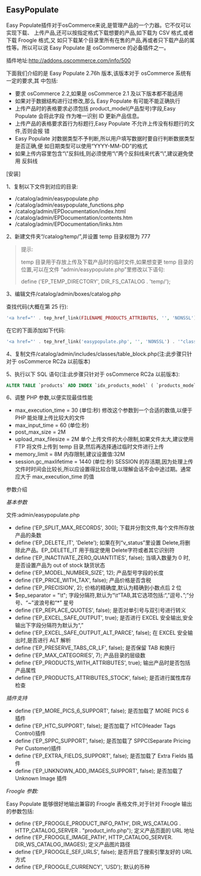 ## EasyPopulate

Easy Populate插件对于osCommerce来说,是管理产品的一个力器。它不仅可以实现下载、 上传产品,还可以按指定格式下载想要的产品,如下载为 CSV 格式,或者下载 Froogle 格式,又 如只下载某个目录里所有在售的产品,再或者只下载产品的属性等。所以可以说 Easy Populate 是 osCommerce 的必备插件之一。

插件地址:http://addons.oscommerce.com/info/500

下面我们介绍的是 Easy Populate 2.76h 版本,该版本对于 osCommerce 系统有一定的要求,其
中包括:

-  要求 osCommerce 2.2,如果是 osCommerce 2.1 及以下版本都不能适用
-  如果对于数据结构进行过修改,那么 Easy Populate 有可能不能正确执行
-  上传产品时的表格要求必须包括 product_model(产品型号)字段,Easy Populate 会将此字段 作为唯一识别 ID 更新产品信息。
-  上传产品的表格要求首行为标题行,Easy Populate 不允许上传没有标题行的文件,否则会报 错
-  Easy Populate 对数据类型不予判断,所以用户填写数据时要自行判断数据类型是否正确,便 如日期类型可以使用“YYYY-MM-DD”的格式
-  如果上传内容里包含“\”反斜线,则必须使用“\\”两个反斜线来代表“\”,建议避免使用 反斜线
 
[安装]

1、复制以下文件到对应的目录:

- /catalog/admin/easypopulate.php 
- /catalog/admin/easypopulate_functions.php 
- /catalog/admin/EPDocumentation/index.html 
- /catalog/admin/EPDocumentation/contents.htm 
- /catalog/admin/EPDocumentation/links.htm

2、新建文件夹“/catalog/temp/”,并设置 temp 目录权限为 777

>  提示:
>  
>  temp 目录用于存放上传及下载产品时的临时文件,如果想变更 temp 目录的位置,可以在文件 “admin/easypopulate.php”里修改以下语句:
>  
> define ('EP_TEMP_DIRECTORY', DIR_FS_CATALOG . 'temp/');

3、编辑文件/catalog/admin/boxes/catalog.php 

查找代码(大概在第 25 行):

```php
'<a href="' . tep_href_link(FILENAME_PRODUCTS_ATTRIBUTES, '', 'NONSSL') . '"class="menuBoxContentLink">' . BOX_CATALOG_CATEGORIES_PRODUCTS_ATTRIBUTES . '</a><br>' .
```

在它的下面添加如下代码:

```php
'<a href="' . tep_href_link('easypopulate.php', '', 'NONSSL') . '"class="menuBoxContentLink">Easy Populate</a><br>' .
```

4、复制文件/catalog/admin/includes/classes/table_block.php(注:此步骤只针对于 osCommerce RC2a 以前版本)

5、执行以下 SQL 语句(注:此步骤只针对于 osCommerce RC2a 以前版本):

```sql
ALTER TABLE `products` ADD INDEX `idx_products_model` ( `products_model` );
```

6、调整 PHP 参数,以便实现最佳性能

- max_execution_time = 30 (单位:秒)
  修改这个参数到一个合适的数值,以便于 PHP 能处理上传比较大的文件
- max_input_time = 60 (单位:秒)
- post_max_size = 2M
- upload_max_filesize = 2M
  单个上传文件的大小限制,如果文件太大,建议使用 FTP 将文件上传到 temp 目录,然后再选择通过临时文件进行上传
- memory_limit = 8M 内存限制,建议设置值:32M
- session.gc_maxlifetime = 1440 (单位:秒)
  SESSION 的存活期,因为处理上传文件时时间会比较长,所以应设置得比较合理,以理解会话不会中途过期。通常应大于 max_execution_time 的值

参数介绍

*基本参数*

文件:admin/easypopulate.php

-  define ('EP_SPLIT_MAX_RECORDS', 300);
  下载并分割文件,每个文件所存放产品的条数
-  define ('EP_DELETE_IT', 'Delete');
  如果在列“v_status”里设置 Delete,将删除此产品。EP_DELETE_IT 用于指定使用 Delete字符或者其它识别符
-  define ('EP_INACTIVATE_ZERO_QUANTITIES', false); 当填入数量为 0 时,是否设置产品为 out of stock 缺货状态
-  define ('EP_MODEL_NUMBER_SIZE', 12); 产品型号字段的长度
-  define ('EP_PRICE_WITH_TAX', false); 产品价格是否含税
-  define ('EP_PRECISION', 2); 价格的精确度,默认为精确到小数点后 2 位
-  $ep_separator = "\t"; 
  字段分隔符,默认为“\t”TAB,其它选项包括:“,”逗号、”;”分号、“~”波浪号和“*” 星号
-  define ('EP_REPLACE_QUOTES', false); 是否对单引号与双引号进行转义
-  define ('EP_EXCEL_SAFE_OUTPUT', true);
  是否进行 EXCEL 安全输出,安全输出下字段分隔符为默认为“,”
-  define ('EP_EXCEL_SAFE_OUTPUT_ALT_PARCE', false); 在 EXCEL 安全输出时,是否进行 ALT 解析
-  define ('EP_PRESERVE_TABS_CR_LF', false); 是否保留 TAB 和换行
-  define ('EP_MAX_CATEGORIES', 7); 产品目录的层级数
-  define ('EP_PRODUCTS_WITH_ATTRIBUTES', true); 输出产品时是否包括产品属性
-  define ('EP_PRODUCTS_ATTRIBUTES_STOCK', false); 是否进行属性库存检查

*插件支持*

-  define ('EP_MORE_PICS_6_SUPPORT', false); 是否加载了 MORE PICS 6 插件
-  define ('EP_HTC_SUPPORT', false); 是否加载了 HTC(Header Tags Control)插件
-  define ('EP_SPPC_SUPPORT', false);
  是否加载了 SPPC(Separate Pricing Per Customer)插件
-  define ('EP_EXTRA_FIELDS_SUPPORT', false); 是否加载了 Extra Fields 插件
-  define ('EP_UNKNOWN_ADD_IMAGES_SUPPORT', false); 是否加载了 Unknown Image 插件


*Froogle 参数:*

Easy Populate 能够很好地输出兼容的 Froogle 表格文件,对于针对 Froogle 输出的参数包括:

-  define ('EP_FROOGLE_PRODUCT_INFO_PATH', DIR_WS_CATALOG . HTTP_CATALOG_SERVER . "product_info.php"); 定义产品页面的 URL 地址
-  define ('EP_FROOGLE_IMAGE_PATH', HTTP_CATALOG_SERVER. DIR_WS_CATALOG_IMAGES); 定义产品图片路径
-  define ('EP_FROOGLE_SEF_URLS', false); 是否开启了搜索引擎友好的 URL 方式
-  define ('EP_FROOGLE_CURRENCY', 'USD'); 默认的币种
